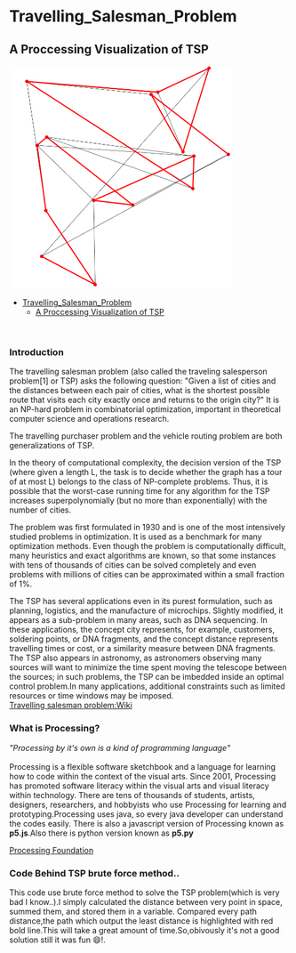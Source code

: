 # Travelling_Salesman_Problem

## A Proccessing Visualization of TSP

<div>
<img src="github.png" alt="Travelling salesman" style="width:400px;height:400px;">
</div>

<!-- @import "[TOC]" {cmd="toc" depthFrom=1 depthTo=6 orderedList=false} -->

<!-- code_chunk_output -->

- [Travelling_Salesman_Problem](#travelling_salesman_problem)
  - [A Proccessing Visualization of TSP](#a-proccessing-visualization-of-tsp)

<!-- /code_chunk_output -->

<br>

<div>

  <h3>Introduction</h3>
  <p>
  The travelling salesman problem (also called the traveling salesperson problem[1] or TSP) asks the following question: "Given a list of cities and the distances between each pair of cities, what is the shortest possible route that visits each city exactly once and returns to the origin city?" It is an NP-hard problem in combinatorial optimization, important in theoretical computer science and operations research.

The travelling purchaser problem and the vehicle routing problem are both generalizations of TSP.

In the theory of computational complexity, the decision version of the TSP (where given a length L, the task is to decide whether the graph has a tour of at most L) belongs to the class of NP-complete problems. Thus, it is possible that the worst-case running time for any algorithm for the TSP increases superpolynomially (but no more than exponentially) with the number of cities.

The problem was first formulated in 1930 and is one of the most intensively studied problems in optimization. It is used as a benchmark for many optimization methods. Even though the problem is computationally difficult, many heuristics and exact algorithms are known, so that some instances with tens of thousands of cities can be solved completely and even problems with millions of cities can be approximated within a small fraction of 1%.

The TSP has several applications even in its purest formulation, such as planning, logistics, and the manufacture of microchips. Slightly modified, it appears as a sub-problem in many areas, such as DNA sequencing. In these applications, the concept city represents, for example, customers, soldering points, or DNA fragments, and the concept distance represents travelling times or cost, or a similarity measure between DNA fragments. The TSP also appears in astronomy, as astronomers observing many sources will want to minimize the time spent moving the telescope between the sources; in such problems, the TSP can be imbedded inside an optimal control problem.In many applications, additional constraints such as limited resources or time windows may be imposed.<br>
<a href="https://en.wikipedia.org/wiki/Travelling_salesman_problem" target="_blank">Travelling salesman problem:Wiki</a>

  </p>
  <div>
  <h3>What is Processing?</h3>
  <p>
  <i>"Processing by it's own is a kind of programming language"</i><br>
  <br>
  Processing is a flexible software sketchbook and a language for learning how to code within the context of the visual arts. Since 2001, Processing has promoted software literacy within the visual arts and visual literacy within technology. There are tens of thousands of students, artists, designers, researchers, and hobbyists who use Processing for learning and prototyping.Processing uses java, so every java developer can understand the codes easily. There is also a javascript version of Processing known as <strong>p5.js</strong>.Also there is python version known as <strong>p5.py</strong>
  <p>
  <a href="https://processing.org/" target="_blank">Processing Foundation</a>

  </p>
  </p>
  <div>
  <div>
  <h3>Code Behind TSP brute force method..</h3>
  <p>
  This code use brute force method to solve the TSP problem(which is very bad I know..).I simply calculated the distance between very point in space, summed them, and stored them in a variable. Compared every path distance,the path which output the least distance is highlighted with red bold line.This will take a great amount of time.So,obivously it's not a good solution still it was fun 😄!. 
  </p>
  </div>
</div>
